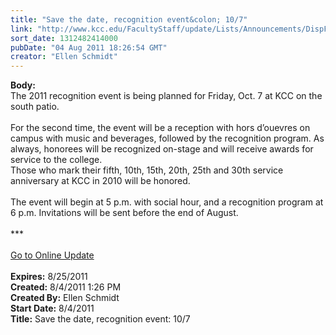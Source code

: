 ```yaml
---
title: "Save the date, recognition event&colon; 10/7"
link: "http://www.kcc.edu/FacultyStaff/update/Lists/Announcements/DispForm.aspx?ID=395"
sort_date: 1312482414000
pubDate: "04 Aug 2011 18:26:54 GMT"
creator: "Ellen Schmidt"
---
```


<div><b>Body:</b> <div class="ExternalClass361753FE5B894CD78C037DB8C218157E">
<div>The 2011 recognition event is being planned for Friday, Oct. 7 at KCC on the south patio. </div>
<div><br />For the second time, the event will be a reception with hors d’ouevres on campus with music and beverages, followed by the recognition program. As always, honorees will be recognized on-stage and will receive awards for service to the college. <br />Those who mark their fifth, 10th, 15th, 20th, 25th and 30th service anniversary at KCC in 2010 will be honored.</div>
<div><br />The event will begin at 5 p.m. with social hour, and a recognition program at 6 p.m. Invitations will be sent before the end of August.</div>
<div> </div>
<div>***</div>
<div> </div>
<div><a href="/FacultyStaff/update/Pages/dailyupdate.aspx">Go to Online Update</a><br /> </div></div></div>
<div><b>Expires:</b> 8/25/2011</div>
<div><b>Created:</b> 8/4/2011 1:26 PM</div>
<div><b>Created By:</b> Ellen Schmidt</div>
<div><b>Start Date:</b> 8/4/2011</div>
<div><b>Title:</b> Save the date, recognition event: 10/7</div>
